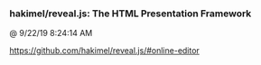 ﻿

### hakimel/reveal.js: The HTML Presentation Framework
@ 9/22/19 8:24:14 AM

https://github.com/hakimel/reveal.js/#online-editor

